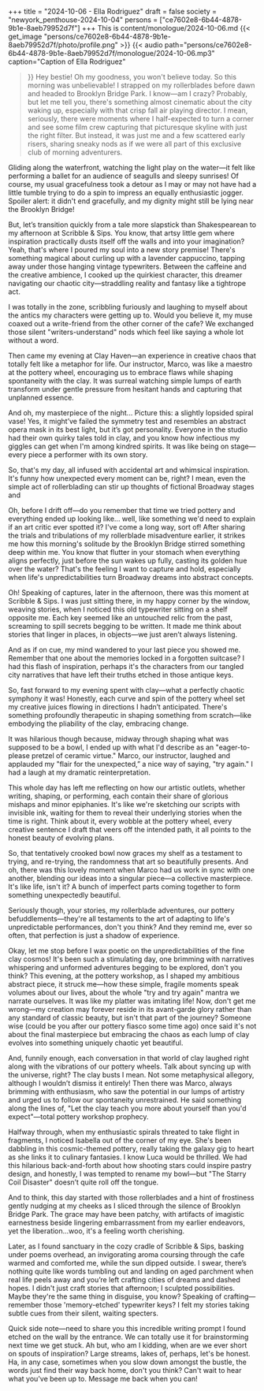 +++
title = "2024-10-06 - Ella Rodriguez"
draft = false
society = "newyork_penthouse-2024-10-04"
persons = ["ce7602e8-6b44-4878-9b1e-8aeb79952d7f"]
+++
This is content/monologue/2024-10-06.md
{{< get_image "persons/ce7602e8-6b44-4878-9b1e-8aeb79952d7f/photo/profile.png" >}}
{{< audio
    path="persons/ce7602e8-6b44-4878-9b1e-8aeb79952d7f/monologue/2024-10-06.mp3" 
    caption="Caption of Ella Rodriguez"
>}}
Hey bestie! Oh my goodness, you won't believe today.
So this morning was unbelievable! I strapped on my rollerblades before dawn and headed to Brooklyn Bridge Park. I know—am I crazy? Probably, but let me tell you, there's something almost cinematic about the city waking up, especially with that crisp fall air playing director. I mean, seriously, there were moments where I half-expected to turn a corner and see some film crew capturing that picturesque skyline with just the right filter. But instead, it was just me and a few scattered early risers, sharing sneaky nods as if we were all part of this exclusive club of morning adventurers.

Gliding along the waterfront, watching the light play on the water—it felt like performing a ballet for an audience of seagulls and sleepy sunrises! Of course, my usual gracefulness took a detour as I may or may not have had a little tumble trying to do a spin to impress an equally enthusiastic jogger. Spoiler alert: it didn't end gracefully, and my dignity might still be lying near the Brooklyn Bridge!

But, let’s transition quickly from a tale more slapstick than Shakespearean to my afternoon at Scribble & Sips. You know, that artsy little gem where inspiration practically dusts itself off the walls and into your imagination? Yeah, that's where I poured my soul into a new story premise! There's something magical about curling up with a lavender cappuccino, tapping away under those hanging vintage typewriters. Between the caffeine and the creative ambience, I cooked up the quirkiest character, this dreamer navigating our chaotic city—straddling reality and fantasy like a tightrope act.

I was totally in the zone, scribbling furiously and laughing to myself about the antics my characters were getting up to. Would you believe it, my muse coaxed out a write-friend from the other corner of the cafe? We exchanged those silent "writers-understand" nods which feel like saying a whole lot without a word.

Then came my evening at Clay Haven—an experience in creative chaos that totally felt like a metaphor for life. Our instructor, Marco, was like a maestro at the pottery wheel, encouraging us to embrace flaws while shaping spontaneity with the clay. It was surreal watching simple lumps of earth transform under gentle pressure from hesitant hands and capturing that unplanned essence. 

And oh, my masterpiece of the night... Picture this: a slightly lopsided spiral vase! Yes, it might’ve failed the symmetry test and resembles an abstract opera mask in its best light, but it’s got personality. Everyone in the studio had their own quirky tales told in clay, and you know how infectious my giggles can get when I'm among kindred spirits. It was like being on stage—every piece a performer with its own story. 

So, that's my day, all infused with accidental art and whimsical inspiration. It's funny how unexpected every moment can be, right? I mean, even the simple act of rollerblading can stir up thoughts of fictional Broadway stages and

Oh, before I drift off—do you remember that time we tried pottery and everything ended up looking like... well, like something we'd need to explain if an art critic ever spotted it? I've come a long way, sort of!
 After sharing the trials and tribulations of my rollerblade misadventure earlier, it strikes me how this morning's solitude by the Brooklyn Bridge stirred something deep within me. You know that flutter in your stomach when everything aligns perfectly, just before the sun wakes up fully, casting its golden hue over the water? That's the feeling I want to capture and hold, especially when life's unpredictabilities turn Broadway dreams into abstract concepts.

Oh! Speaking of captures, later in the afternoon, there was this moment at Scribble & Sips. I was just sitting there, in my happy corner by the window, weaving stories, when I noticed this old typewriter sitting on a shelf opposite me. Each key seemed like an untouched relic from the past, screaming to spill secrets begging to be written. It made me think about stories that linger in places, in objects—we just aren’t always listening.

And as if on cue, my mind wandered to your last piece you showed me. Remember that one about the memories locked in a forgotten suitcase? I had this flash of inspiration, perhaps it's the characters from our tangled city narratives that have left their truths etched in those antique keys.

So, fast forward to my evening spent with clay—what a perfectly chaotic symphony it was! Honestly, each curve and spin of the pottery wheel set my creative juices flowing in directions I hadn’t anticipated. There's something profoundly therapeutic in shaping something from scratch—like embodying the pliability of the clay, embracing change.

It was hilarious though because, midway through shaping what was supposed to be a bowl, I ended up with what I'd describe as an "eager-to-please pretzel of ceramic virtue." Marco, our instructor, laughed and applauded my "flair for the unexpected,” a nice way of saying, "try again." I had a laugh at my dramatic reinterpretation.

This whole day has left me reflecting on how our artistic outlets, whether writing, shaping, or performing, each contain their share of glorious mishaps and minor epiphanies. It's like we're sketching our scripts with invisible ink, waiting for them to reveal their underlying stories when the time is right. Think about it, every wobble at the pottery wheel, every creative sentence I draft that veers off the intended path, it all points to the honest beauty of evolving plans.

So, that tentatively crooked bowl now graces my shelf as a testament to trying, and re-trying, the randomness that art so beautifully presents. And oh, there was this lovely moment when Marco had us work in sync with one another, blending our ideas into a singular piece—a collective masterpiece. It's like life, isn't it? A bunch of imperfect parts coming together to form something unexpectedly beautiful.

Seriously though, your stories, my rollerblade adventures, our pottery befuddlements—they're all testaments to the art of adapting to life's unpredictable performances, don't you think? And they remind me, ever so often, that perfection is just a shadow of experience.

Okay, let me stop before I wax poetic on the unpredictabilities of the fine clay cosmos! It's been such a stimulating day, one brimming with narratives whispering and unformed adventures begging to be explored, don't you think?
This evening, at the pottery workshop, as I shaped my ambitious abstract piece, it struck me—how these simple, fragile moments speak volumes about our lives, about the whole "try and try again" mantra we narrate ourselves. It was like my platter was imitating life! Now, don't get me wrong—my creation may forever reside in its avant-garde glory rather than any standard of classic beauty, but isn't that part of the journey? Someone wise (could be you after our pottery fiasco some time ago) once said it's not about the final masterpiece but embracing the chaos as each lump of clay evolves into something uniquely chaotic yet beautiful.

 And, funnily enough, each conversation in that world of clay laughed right along with the vibrations of our pottery wheels. Talk about syncing up with the universe, right? The clay busts I mean. Not some metaphysical allegory, although I wouldn’t dismiss it entirely! Then there was Marco, always brimming with enthusiasm, who saw the potential in our lumps of artistry and urged us to follow our spontaneity unrestrained. He said something along the lines of, "Let the clay teach you more about yourself than you'd expect"—total pottery workshop prophecy.

Halfway through, when my enthusiastic spirals threated to take flight in fragments, I noticed Isabella out of the corner of my eye. She's been dabbling in this cosmic-themed pottery, really taking the galaxy gig to heart as she links it to culinary fantasies. I know Luca would be thrilled. We had this hilarious back-and-forth about how shooting stars could inspire pastry design, and honestly, I was tempted to rename my bowl—but "The Starry Coil Disaster" doesn’t quite roll off the tongue.

And to think, this day started with those rollerblades and a hint of frostiness gently nudging at my cheeks as I sliced through the silence of Brooklyn Bridge Park. The grace may have been patchy, with artifacts of imagistic earnestness beside lingering embarrassment from my earlier endeavors, yet the liberation...woo, it's a feeling worth cherishing.

 Later, as I found sanctuary in the cozy cradle of Scribble & Sips, basking under poems overhead, an invigorating aroma coursing through the cafe warmed and comforted me, while the sun dipped outside. I swear, there’s nothing quite like words tumbling out and landing on aged parchment when real life peels away and you’re left crafting cities of dreams and dashed hopes. I didn't just craft stories that afternoon; I sculpted possibilities. Maybe they're the same thing in disguise, you know? Speaking of crafting—remember those 'memory-etched' typewriter keys? I felt my stories taking subtle cues from their silent, waiting specters. 

Quick side note—need to share you this incredible writing prompt I found etched on the wall by the entrance. We can totally use it for brainstorming next time we get stuck. Ah but, who am I kidding, when are we ever short on spouts of inspiration? Large streams, lakes of, perhaps, let's be honest. Ha, in any case, sometimes when you slow down amongst the bustle, the words just find their way back home, don't you think?
Can't wait to hear what you've been up to. Message me back when you can!
